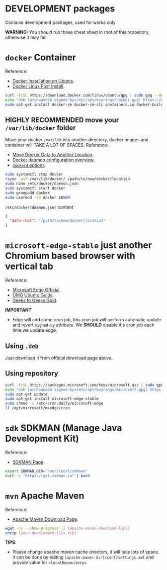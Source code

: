# DEVELOPMENT packages

Contains development packages, used for works only

**WARNING:** You should run these cheat sheet in root of this repository, otherwise it may fail.

# `docker` Container

Reference:
- [Docker Installation on Ubuntu](https://docs.docker.com/engine/install/ubuntu/).
- [Docker Linux Post Install](https://docs.docker.com/engine/install/linux-postinstall/).

```sh
curl -fsSL https://download.docker.com/linux/ubuntu/gpg | sudo gpg --dearmor --output /etc/apt/keyrings/docker.gpg
echo "deb [arch=amd64 signed-by=/etc/apt/keyrings/docker.gpg] https://download.docker.com/linux/ubuntu $(cat /etc/upstream-release/lsb-release | grep DISTRIB_CODENAME | cut -d = -f 2) stable" | sudo tee /etc/apt/sources.list.d/docker.list
sudo apt-get install docker-ce docker-ce-cli containerd.io docker-buildx-plugin docker-compose-plugin
```

## HIGHLY RECOMMENDED move your `/var/lib/docker` folder
Move your docker `/var/lib` into another directory, docker images and container will TAKE A LOT OF SPACES.
Reference:
- [Move Docker Data to Another Location](https://mrkandreev.name/snippets/how_to_move_docker_data_to_another_location/).
- [Docker daemon configuration overview](https://docs.docker.com/engine/daemon/).
- [`dockerd` options](https://docs.docker.com/reference/cli/dockerd/#daemon).

```sh
sudo systemctl stop docker
rsync -avP /var/lib/docker/ /path/to/new/docker/location
sudo nano /etc/docker/daemon.json
sudo systemctl start docker
sudo groupadd docker
sudo usermod -aG docker $USER
```

`/etc/docker/daemon.json` content

```json
{
  "data-root": "/path/to/new/docker/location"
}
```

# `microsoft-edge-stable` just another Chromium based browser with vertical tab

Reference:
- [Microsoft Edge Official](https://www.microsoft.com/en-us/edge/).
- [OMG Ubuntu Guide](https://www.omgubuntu.co.uk/2021/01/how-to-install-edge-on-ubuntu-linux).
- [Geeks fo Geeks Guid](https://www.geeksforgeeks.org/how-to-install-microsoft-edge-on-linux/#method-2-installation-of-microsoft-edge-using-the-command-line).

**IMPORTANT**
- Edge will add some cron job, this cron job will perform automatic update and revert `signed-by` attribute. We **SHOULD** disable it's cron job each time we update edge.

## Using `.deb`

Just download it from official download page above.

## Using repository

```sh
curl -fsSL https://packages.microsoft.com/keys/microsoft.asc | sudo gpg --dearmor --output /etc/apt/keyrings/microsoft.gpg
echo "deb [arch=amd64 signed-by=/etc/apt/keyrings/microsoft.gpg] https://packages.microsoft.com/repos/edge stable main" | sudo tee /etc/apt/sources.list.d/microsoft-edge.list
sudo apt-get update
sudo apt-get install microsoft-edge-stable
sudo chmod -x /etc/cron.daily/microsoft-edge
ll /opt/microsoft/msedge/cron
```

# `sdk` SDKMAN (Manage Java Development Kit)

Reference:
- [SDKMAN Page](https://sdkman.io/install/).

```sh
export SDKMAN_DIR="/usr/local/sdkman"
curl -s "https://get.sdkman.io" | bash
```

# `mvn` Apache Maven

Reference:
- [Apache Maven Download Page](https://maven.apache.org/download.cgi).

```sh
wget -nv --show-progress -i [apache-maven-download-link]
unzip [your-downloaded-file.zip]
```

**TIPS**:
- Please change apache maven cache directory, it will take lots of space.
It can be done by editing `[apache-maven-dir]/conf/settings.xml` and provide value for `<localRepository>`.

